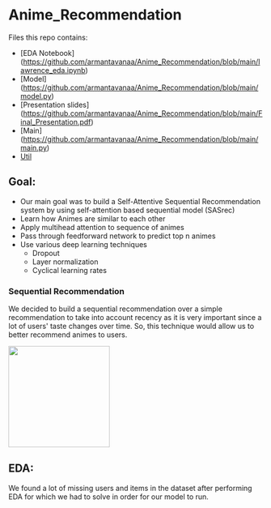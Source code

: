 # Anime_Recommendation

Files this repo contains:
- [EDA Notebook] (https://github.com/armantavanaa/Anime_Recommendation/blob/main/lawrence_eda.ipynb)
- [Model] (https://github.com/armantavanaa/Anime_Recommendation/blob/main/model.py)
- [Presentation slides] (https://github.com/armantavanaa/Anime_Recommendation/blob/main/Final_Presentation.pdf)
- [Main] (https://github.com/armantavanaa/Anime_Recommendation/blob/main/main.py)
- [Util](https://github.com/armantavanaa/Anime_Recommendation/blob/main/utils.py)

## Goal:

- Our main goal was to build a Self-Attentive Sequential Recommendation system by using self-attention based sequential model (SASrec)
- Learn how Animes are similar to each other
- Apply multihead attention to sequence of animes
- Pass through feedforward network to predict top n animes 
- Use various deep learning techniques
  - Dropout
  - Layer normalization
  - Cyclical learning rates
  

### Sequential Recommendation

We decided to build a sequential recommendation over a simple recommendation to take into account recency as it is very important since a lot of users' taste changes over time. So, this technique would allow us to better recommend animes to users.


<img src="https://www.semanticscholar.org/paper/Fusing-Similarity-Models-with-Markov-Chains-for-He-McAuley/fea7e2bcbe852bcb33ce70a4d57664e954f0e82a" width="200" height="200" />

## EDA:

We found a lot of missing users and items in the dataset after performing EDA for which we had to solve in order for our model to run.
